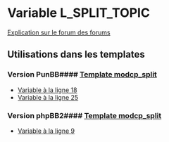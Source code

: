 # Variable L_SPLIT_TOPIC
[Explication sur le forum des forums](http://forum.forumactif.com/t294113-listing-des-variables#L_SPLIT_TOPIC)
## Utilisations dans les templates
### Version PunBB#### [Template modcp_split](punbb/modcp_split.md)
* [Variable à la ligne 18](../punbb/modcp_split.tpl#L18)
* [Variable à la ligne 25](../punbb/modcp_split.tpl#L25)
### Version phpBB2#### [Template modcp_split](subsilver/modcp_split.md)
* [Variable à la ligne 9](../subsilver/modcp_split.tpl#L9)